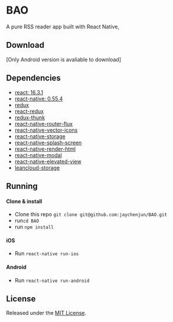 # BAO

A pure RSS reader app built with React Native,

## Download

[Only Android version is avaliable to download]

## Dependencies

* [react: 16.3.1](https://github.com/facebook/react)
* [react-native: 0.55.4](https://github.com/facebook/react-native)
* [redux](https://github.com/reduxjs/redux)
* [react-redux](https://github.com/reduxjs/react-redux)
* [redux-thunk](https://github.com/reduxjs/redux-thunk)
* [react-native-router-flux](https://github.com/aksonov/react-native-router-flux)
* [react-native-vector-icons](https://github.com/oblador/react-native-vector-icons)
* [react-native-storage](https://github.com/sunnylqm/react-native-storage)
* [react-native-splash-screen](https://github.com/crazycodeboy/react-native-splash-screen)
* [react-native-render-html](https://github.com/archriss/react-native-render-html)
* [react-native-modal](https://github.com/react-native-community/react-native-modal)
* [react-native-elevated-view](https://github.com/alekhurst/react-native-elevated-view)
* [leancloud-storage](https://github.com/leancloud/javascript-sdk)

## Running

#### Clone & install

* Clone this repo `git clone git@github.com:jaychenjun/BAO.git`
* run`cd BAO`
* run `npm install`

#### iOS

* Run `react-native run-ios`

#### Android

* Run `react-native run-android`

## License

Released under the [MIT License](http://opensource.org/licenses/MIT).
